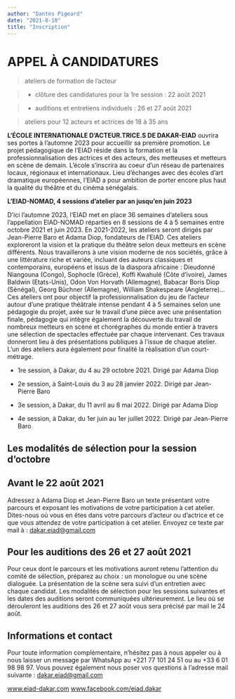 ```yaml
---
author: "Dantès Pigeard"
date: "2021-8-10"
title: "Inscription"
---
```


# APPEL À CANDIDATURES

> ateliers de formation de l’acteur

> - clôture des candidatures pour la 1re session : 22 août 2021

> - auditions et entretiens individuels : 26 et 27 août 2021

> ateliers pour 12 acteurs et actrices de 18 à 35 ans

**L’ÉCOLE INTERNATIONALE D’ACTEUR.TRICE.S DE DAKAR-EIAD** ouvrira ses portes à l’automne 2023 pour accueillir sa première promotion. Le projet pédagogique de l’EIAD réside dans la formation et la professionnalisation des actrices et des acteurs, des metteuses et metteurs en scène de demain. L’école s’inscrira au coeur d’un réseau de partenaires locaux, régionaux et internationaux. Lieu d’échanges avec des écoles d’art dramatique européennes, l’EIAD a pour ambition de porter encore plus haut la qualité du théâtre et du cinéma sénégalais.

**L’EIAD-NOMAD, 4 sessions d’atelier par an jusqu’en juin 2023**

D’ici l’automne 2023, l’EIAD met en place 36 semaines d’ateliers sous l’appellation EIAD-NOMAD réparties en 8 sessions de 4 à 5 semaines entre octobre 2021 et juin 2023. En 2021-2022, les ateliers seront dirigés par Jean-Pierre Baro et Adama Diop, fondateurs de l’EIAD.
Ces ateliers exploreront la vision et la pratique du théâtre selon deux metteurs en scène différents. Nous travaillerons à une vision moderne de nos sociétés, grâce à une littérature riche et variée, incluant des auteurs classiques et contemporains, européens et issus de la diaspora africaine : Dieudonné Niangouna (Congo), Sophocle (Grèce), Koffi Kwahulé (Côte d’ivoire), James Baldwin (Etats-Unis), Odon Von Horvath (Allemagne), Babacar Boris Diop (Sénégal), Georg Büchner (Allemagne), William Shakespeare (Angleterre)… Ces ateliers ont pour objectif la professionnalisation du jeu de l’acteur autour d’une pratique théâtrale intense pendant 4 à 5 semaines selon une pédagogie du projet, axée sur le travail d’une pièce avec une présentation finale, pédagogie qui intègre également la découverte du travail de nombreux metteurs en scène et chorégraphes du monde entier à travers une sélection de spectacles effectuée par chaque intervenant.
Ces travaux donneront lieu à des présentations publiques à l’issue de chaque atelier. L’un des ateliers aura également pour finalité la réalisation d’un court-métrage.

- 1re session, à Dakar, du 4 au 29 octobre 2021. Dirigé par Adama Diop

- 2e session, à Saint-Louis du 3 au 28 janvier 2022. Dirigé par Jean-Pierre Baro

- 3e session, à Dakar, du 11 avril au 8 mai 2022. Dirigé par Adama Diop

- 4e session, à Dakar, du 1er juin au 1er juillet 2022. Dirigé par Jean-Pierre Baro

## Les modalités de sélection pour la session d’octobre

## Avant le 22 août 2021

Adressez à Adama Diop et Jean-Pierre Baro un texte présentant votre parcours et exposant les motivations de votre participation à cet atelier. Dites-nous où vous en êtes dans votre parcours d’acteur ou d’actrice et ce que vous attendez de votre participation à cet atelier. Envoyez ce texte par mail à : dakar.eiad@gmail.com

## Pour les auditions des 26 et 27 août 2021

Pour ceux dont le parcours et les motivations auront retenu l’attention du comité de sélection, préparez au choix : un monologue ou une scène dialoguée. La présentation de la scène sera suivi d’un entretien avec chaque candidat.
Les modalités de sélection pour les sessions suivantes et les dates des auditions seront communiquées ultérieurement.
Le lieu où se dérouleront les auditions des 26 et 27 août vous sera précisé par mail le 24 août.

## Informations et contact

Pour toute information complémentaire, n’hésitez pas à nous appeler ou à nous laisser un message par WhatsApp au +221 77 101 24 51 ou au +33 6 01 98 98 97. Vous pouvez également nous poser vos questions à l’adresse mail suivante : dakar.eiad@gmail.com

www.eiad-dakar.com www.facebook.com/eiad.dakar
